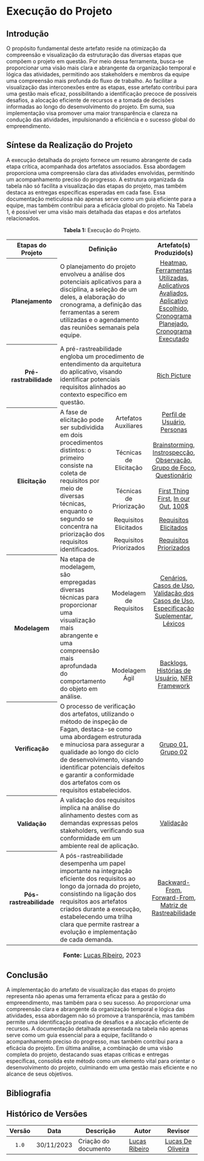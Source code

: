 # Execução do Projeto

## Introdução

O propósito fundamental deste artefato reside na otimização da compreensão e visualização da estruturação das diversas etapas que compõem o projeto em questão. Por meio dessa ferramenta, busca-se proporcionar uma visão mais clara e abrangente da organização temporal e lógica das atividades, permitindo aos stakeholders e membros da equipe uma compreensão mais profunda do fluxo de trabalho. Ao facilitar a visualização das interconexões entre as etapas, esse artefato contribui para uma gestão mais eficaz, possibilitando a identificação precoce de possíveis desafios, a alocação eficiente de recursos e a tomada de decisões informadas ao longo do desenvolvimento do projeto. Em suma, sua implementação visa promover uma maior transparência e clareza na condução das atividades, impulsionando a eficiência e o sucesso global do empreendimento.

## Síntese da Realização do Projeto

A execução detalhada do projeto fornece um resumo abrangente de cada etapa crítica, acompanhada dos artefatos associados. Essa abordagem proporciona uma compreensão clara das atividades envolvidas, permitindo um acompanhamento preciso do progresso. A estrutura organizada da tabela não só facilita a visualização das etapas do projeto, mas também destaca as entregas específicas esperadas em cada fase. Essa documentação meticulosa não apenas serve como um guia eficiente para a equipe, mas também contribui para a eficácia global do projeto. Na Tabela 1, é possível ver uma visão mais detalhada das etapas e dos artefatos relacionados.

<div align="center">
<p><b>Tabela 1:</b> Execução do Projeto.</p>
  
<table>
  <tr align="center">
    <th align="center">Etapas do Projeto</th>
    <th colspan="2" align="center">Definição</th>
    <th align="center">Artefato(s) Produzido(s)</th>
  </tr>
  <tr>
    <th align="center">Planejamento</th>
    <td colspan="2">O planejamento do projeto envolveu a análise dos potenciais aplicativos para a disciplina, a seleção de um deles, a elaboração do cronograma, a definição das ferramentas a serem utilizadas e o agendamento das reuniões semanais pela equipe.</td>
    <td align="center"><a href="https://requisitos-de-software.github.io/2023.2-Economia-DF/planejamento%20do%20projeto/heatmap-disponibilidade/">Heatmap</a>,
    <a href="https://requisitos-de-software.github.io/2023.2-Economia-DF/planejamento%20do%20projeto/ferramentas/">Ferramentas Utilizadas</a>,
    <a href="https://requisitos-de-software.github.io/2023.2-Economia-DF/planejamento%20do%20projeto/lista-apps-avaliados/">Aplicativos Avaliados</a>,
    <a href="https://requisitos-de-software.github.io/2023.2-Economia-DF/planejamento%20do%20projeto/app-selecionado/">Aplicativo Escolhido</a>,
    <a href="https://requisitos-de-software.github.io/2023.2-Economia-DF/planejamento%20do%20projeto/cronograma_planejado/">Cronograma Planejado</a>,
    <a href="https://requisitos-de-software.github.io/2023.2-Economia-DF/planejamento%20do%20projeto/cronograma_planejado/">Cronograma Executado</a></td>
  </tr>
  <tr>
    <th align="center">Pré-rastrabilidade</th>
    <td colspan="2">A pré-rastreabilidade engloba um procedimento de entendimento da arquitetura do aplicativo, visando identificar potenciais requisitos alinhados ao contexto específico em questão.</td>
    <td align="center"><a href="https://requisitos-de-software.github.io/2023.2-Economia-DF/planejamento%20do%20projeto/rich-picture/">Rich Picture</a></td>
  </tr>
  <tr>
    <th rowspan="6" align="center">Elicitação</th>
    <td rowspan="6">A fase de elicitação pode ser subdividida em dois procedimentos distintos: o primeiro consiste na coleta de requisitos por meio de diversas técnicas, enquanto o segundo se concentra na priorização dos requisitos identificados.</td>
  </tr>
  <tr>
    <td align="center">Artefatos Auxiliares</td>
    <td align="center"><a href="https://requisitos-de-software.github.io/2023.2-Economia-DF/elicitacao/perfil_usuario/">Perfil de Usuário</a>,
    <a href="https://requisitos-de-software.github.io/2023.2-Economia-DF/elicitacao/personas/">Personas</a></td>
  </tr>
    <td align="center">Técnicas de Elicitação</td>
    <td align="center"><a href="https://requisitos-de-software.github.io/2023.2-Economia-DF/elicitacao/tecnicas-elicitacao/brainstorming/">Brainstorming</a>,
    <a href="https://requisitos-de-software.github.io/2023.2-Economia-DF/elicitacao/tecnicas-elicitacao/instrospeccao/">Instrospecção</a>,
    <a href="https://requisitos-de-software.github.io/2023.2-Economia-DF/elicitacao/tecnicas-elicitacao/observa%C3%A7%C3%A3o/">Observação</a>,
    <a href="https://requisitos-de-software.github.io/2023.2-Economia-DF/elicitacao/tecnicas-perfil-usuario/grupo_de_foco/">Grupo de Foco</a>,
    <a href="https://requisitos-de-software.github.io/2023.2-Economia-DF/elicitacao/tecnicas-perfil-usuario/questionario/">Questionário</a></td>
  </tr>
    <td align="center">Técnicas de Priorização</td>
    <td align="center"><a href="https://requisitos-de-software.github.io/2023.2-Economia-DF/elicitacao/tecnicas-priorizacao/first-thing-first/">First Thing First</a>,
    <a href="https://requisitos-de-software.github.io/2023.2-Economia-DF/elicitacao/tecnicas-priorizacao/in%20our%20out/">In our Out</a>,
    <a href="https://requisitos-de-software.github.io/2023.2-Economia-DF/elicitacao/tecnicas-priorizacao/100%24/">100$</a></td>
  </tr>
    <td align="center">Requisitos Elicitados</td>
    <td align="center"><a href="https://requisitos-de-software.github.io/2023.2-Economia-DF/elicitacao/requisitos-elicitados/">Requisitos Elicitados</a></td>
  </tr>
  </tr>
    <td align="center">Requisitos Priorizados</td>
    <td align="center"><a href="https://requisitos-de-software.github.io/2023.2-Economia-DF/elicitacao/requisitos_priorizados/">Requisitos Priorizados</a></td>
  </tr>
  <tr>
    <th rowspan="3" align="center">Modelagem</th>
    <td rowspan="3">Na etapa de modelagem, são empregadas diversas técnicas para proporcionar uma visualização mais abrangente e uma compreensão mais aprofundada do comportamento do objeto em análise.</td>
  </tr>
  <tr>
    <td align="center">Modelagem de Requisitos</td>
    <td align="center"><a href="https://requisitos-de-software.github.io/2023.2-Economia-DF/modelagem/cenarios/">Cenários</a>,
    <a href="https://requisitos-de-software.github.io/2023.2-Economia-DF/modelagem/casos-de-uso/">Casos de Uso</a>,
    <a href="https://requisitos-de-software.github.io/2023.2-Economia-DF/modelagem/validacao-casos-de-uso/">Validação dos Casos de Uso</a>,
    <a href="https://requisitos-de-software.github.io/2023.2-Economia-DF/modelagem/especificacao-suplementar/">Especificação Suplementar</a>,
    <a href="https://requisitos-de-software.github.io/2023.2-Economia-DF/modelagem/lexicos/">Léxicos</a></td>
  </tr>
  <tr>
    <td align="center">Modelagem Ágil</td>
    <td align="center"><a href="https://requisitos-de-software.github.io/2023.2-Economia-DF/modelagem/agil/backlog/">Backlogs</a>,
    <a href="https://requisitos-de-software.github.io/2023.2-Economia-DF/modelagem/agil/historia-de-usuario/">Histórias de Usuário</a>,
    <a href="https://requisitos-de-software.github.io/2023.2-Economia-DF/modelagem/agil/nfr-framework/">NFR Framework</a></td>
  </tr>
  <tr>
    <th align="center">Verificação</th>
    <td colspan="2">O processo de verificação dos artefatos, utilizando o método de inspeção de Fagan, destaca-se como uma abordagem estruturada e minuciosa para assegurar a qualidade ao longo do ciclo de desenvolvimento, visando identificar potenciais defeitos e garantir a conformidade dos artefatos com os requisitos estabelecidos.</td>
    <td align="center"><a href="https://requisitos-de-software.github.io/2023.2-Economia-DF/verificacao/Grupo-01/verificacao-panorama-geral/">Grupo 01</a>,
    <a href="https://requisitos-de-software.github.io/2023.2-Economia-DF/verificacao/Grupo-02/verificacao-panorama-geral/">Grupo 02</a></td>
  </tr>
  <tr>
    <th align="center">Validação</th>
    <td colspan="2">A validação dos requisitos implica na análise do alinhamento destes com as demandas expressas pelos stakeholders, verificando sua conformidade em um ambiente real de aplicação.</td>
    <td align="center"><a href="">Validação</a></td>
  </tr>
  <tr>
  <tr>
    <th align="center">Pós-rastreabilidade</th>
    <td colspan="2">A pós-rastreabilidade desempenha um papel importante na integração eficiente dos requisitos ao longo da jornada do projeto, consistindo na ligação dos requisitos aos artefatos criados durante a execução, estabelecendo uma trilha clara que permite rastrear a evolução e implementação de cada demanda.</td>
    <td align="center"><a href="https://requisitos-de-software.github.io/2023.2-Economia-DF/rastreabilidade/backward_from/">Backward-From</a>,
    <a href="https://requisitos-de-software.github.io/2023.2-Economia-DF/rastreabilidade/forward_from/">Forward-From</a>,
    <a href="https://requisitos-de-software.github.io/2023.2-Economia-DF/rastreabilidade/matriz-de-rastreabilidade/">Matriz de Rastreabilidade</a></td>
  </tr>
</table>

<font size="3"><p style="text-align: center"><b>Fonte:</b> <a href="https://github.com/lucassouzs">Lucas Ribeiro</a>, 2023</p></font>
</div>

## Conclusão

A implementação do artefato de visualização das etapas do projeto representa não apenas uma ferramenta eficaz para a gestão do empreendimento, mas também para o seu sucesso. Ao proporcionar uma compreensão clara e abrangente da organização temporal e lógica das atividades, essa abordagem não só promove a transparência, mas também permite uma identificação proativa de desafios e a alocação eficiente de recursos. A documentação detalhada apresentada na tabela não apenas serve como um guia essencial para a equipe, facilitando o acompanhamento preciso do progresso, mas também contribui para a eficácia do projeto. Em última análise, a combinação de uma visão completa do projeto, destacando suas etapas críticas e entregas específicas, consolida este método como um elemento vital para orientar o desenvolvimento do projeto, culminando em uma gestão mais eficiente e no alcance de seus objetivos.

## Bibliografia

## Histórico de Versões

| Versão | Data   | Descrição     | Autor     |  Revisor        |
| :----: | ------ | ------------- | --------- | :-------------: |
| `1.0`  | 30/11/2023 | Criação do documento | [Lucas Ribeiro](https://github.com/lucassouzs)  |  [Lucas De Oliveira](https://github.com/LucasOliveiraDiasMarquesFerreira)  |
